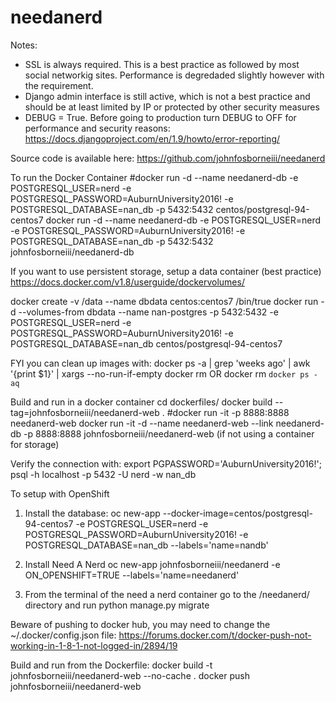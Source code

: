 # needanerd

Notes:
- SSL is always required. This is a best practice as followed by most social networkig sites.  Performance is degredaded slightly however with the requirement.
- Django admin interface is still active, which is not a best practice and should be at least limited by IP or protected by other security measures
- DEBUG = True. Before going to production turn DEBUG to OFF for performance and security reasons: https://docs.djangoproject.com/en/1.9/howto/error-reporting/

Source code is available here: https://github.com/johnfosborneiii/needanerd

To run the Docker Container
#docker run -d --name needanerd-db -e POSTGRESQL_USER=nerd -e POSTGRESQL_PASSWORD=AuburnUniversity2016! -e POSTGRESQL_DATABASE=nan_db -p 5432:5432 centos/postgresql-94-centos7
docker run -d --name needanerd-db -e POSTGRESQL_USER=nerd -e POSTGRESQL_PASSWORD=AuburnUniversity2016! -e POSTGRESQL_DATABASE=nan_db -p 5432:5432 johnfosborneiii/needanerd-db

If you want to use persistent storage, setup a data container (best practice)
https://docs.docker.com/v1.8/userguide/dockervolumes/

docker create -v /data --name dbdata centos:centos7 /bin/true
docker run -d --volumes-from dbdata --name nan-postgres -p 5432:5432  -e POSTGRESQL_USER=nerd -e POSTGRESQL_PASSWORD=AuburnUniversity2016! -e POSTGRESQL_DATABASE=nan_db  centos/postgresql-94-centos7

FYI you can clean up images with:
docker ps -a | grep 'weeks ago' | awk '{print $1}' | xargs --no-run-if-empty docker rm
OR
docker rm `docker ps -aq`

Build and run in a docker container
cd dockerfiles/
docker build --tag=johnfosborneiii/needanerd-web .
#docker run -it -p 8888:8888 needanerd-web
docker run -it -d --name needanerd-web --link needanerd-db -p 8888:8888 johnfosborneiii/needanerd-web (if not using a container for storage)

Verify the connection with:
export PGPASSWORD='AuburnUniversity2016!'; psql -h localhost -p 5432 -U nerd -w nan_db

To setup with OpenShift
1. Install the database:
oc new-app --docker-image=centos/postgresql-94-centos7 -e POSTGRESQL_USER=nerd -e POSTGRESQL_PASSWORD=AuburnUniversity2016! -e POSTGRESQL_DATABASE=nan_db --labels='name=nandb'

2. Install Need A Nerd
oc new-app johnfosborneiii/needanerd -e ON_OPENSHIFT=TRUE --labels='name=needanerd'

3. From the terminal of the need a nerd container go to the /needanerd/ directory and run
python manage.py migrate

Beware of pushing to docker hub, you may need to change the ~/.docker/config.json file:
https://forums.docker.com/t/docker-push-not-working-in-1-8-1-not-logged-in/2894/19

Build and run from the Dockerfile:
docker build -t johnfosborneiii/needanerd-web --no-cache .
docker push johnfosborneiii/needanerd-web


